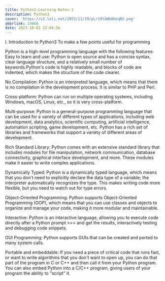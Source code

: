 ```yaml
---
title: Python3-Learning-Notes-1
description: Python3
cover: 'https://s2.loli.net/2023/11/29/pLr19tGWbOHzqN2.png'
abbrlink: 14660
date: 2023-10-02 22:04:56
---
```


I. Introduction to Python3
To make a few points useful for programming

Python is a high-level programming language with the following features:
Easy to learn and use: Python is open source and has a concise syntax, clear language structure, and a relatively small number of keywords.Python's code is highly readable, and blocks of code are indented, which makes the structure of the code clearer.

No Compilation: Python is an interpreted language, which means that there is no compilation in the development process. It is similar to PHP and Perl.

Cross-platform: Python can run on multiple operating systems, including Windows, macOS, Linux, etc., so it is very cross-platform.

Multi-purpose: Python is a general-purpose programming language that can be used for a variety of different types of applications, including web development, data analytics, scientific computing, artificial intelligence, automation scripting, game development, etc. Python has a rich set of libraries and frameworks that support a variety of different areas of development.

Rich Standard Library: Python comes with an extensive standard library that includes modules for file manipulation, network communication, database connectivity, graphical interface development, and more. These modules make it easier to write complex applications.

Dynamically Typed: Python is a dynamically typed language, which means that you don't need to explicitly declare the data type of a variable; the interpreter automatically recognizes the type. This makes writing code more flexible, but you need to watch out for type errors.

Object-Oriented Programming: Python supports Object-Oriented Programming (OOP), which means that you can use classes and objects to organize and manage your code, making it more modular and maintainable.

Interactive: Python is an interactive language, allowing you to execute code directly after a Python prompt >>> and get the results, interactively testing and debugging code snippets.

GUI Programming: Python supports GUIs that can be created and ported to many system calls.

Portable and embeddable: If you need a piece of critical code that runs fast, or want to write algorithms that you don't want to open up, you can do that part of the program in C or C++ and then call it from your Python program. You can also embed Python into a C/C++ program, giving users of your program the ability to "script" it.

